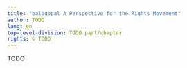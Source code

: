 ```yaml
---
title: "balagopal A Perspective for the Rights Movement"
author: TODO
lang: en
top-level-division: TODO part/chapter
rights: © TODO
---
```


TODO

